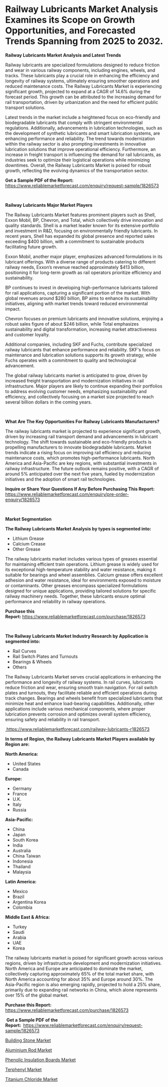 <p><h1>Railway Lubricants Market Analysis Examines its Scope on Growth Opportunities, and Forecasted Trends Spanning from 2025 to 2032.</h1></p><p><strong>Railway Lubricants Market Analysis and Latest Trends</strong></p>
<p><p>Railway lubricants are specialized formulations designed to reduce friction and wear in various railway components, including engines, wheels, and tracks. These lubricants play a crucial role in enhancing the efficiency and longevity of railway systems, ultimately ensuring smoother operations and reduced maintenance costs. The Railway Lubricants Market is experiencing significant growth, projected to expand at a CAGR of 14.6% during the forecast period. This growth can be attributed to the increasing demand for rail transportation, driven by urbanization and the need for efficient public transport solutions.</p><p>Latest trends in the market include a heightened focus on eco-friendly and biodegradable lubricants that comply with stringent environmental regulations. Additionally, advancements in lubrication technologies, such as the development of synthetic lubricants and smart lubrication systems, are enhancing performance and reliability. The trend towards modernization within the railway sector is also prompting investments in innovative lubrication solutions that improve operational efficiency. Furthermore, an increase in freight transport is influencing the demand for rail lubricants, as industries seek to optimize their logistical operations while minimizing downtimes. Overall, the Railway Lubricants Market is poised for robust growth, reflecting the evolving dynamics of the transportation sector.</p></p>
<p><strong>Get a Sample PDF of the Report:&nbsp;</strong> <a href="https://www.reliablemarketforecast.com/enquiry/request-sample/1826573?utm_campaign=1893&utm_medium=2&utm_source=Github&utm_content=ia&utm_term=01042025&utm_id=railway-lubricants">https://www.reliablemarketforecast.com/enquiry/request-sample/1826573</a></p>
<p>&nbsp;</p>
<p><strong>Railway Lubricants Major Market Players</strong></p>
<p><p>The Railway Lubricants Market features prominent players such as Shell, Exxon Mobil, BP, Chevron, and Total, which collectively drive innovation and quality standards. Shell is a market leader known for its extensive portfolio and investment in R&D, focusing on environmentally friendly lubricants. In recent years, Shell has expanded its global presence and reported sales exceeding $400 billion, with a commitment to sustainable products facilitating future growth.</p><p>Exxon Mobil, another major player, emphasizes advanced formulations in its lubricant offerings. With a diverse range of products catering to different railway needs, Exxon’s revenue reached approximately $413 billion, positioning it for long-term growth as rail operators prioritize efficiency and sustainability.</p><p>BP continues to invest in developing high-performance lubricants tailored for rail applications, capturing a significant portion of the market. With global revenues around $280 billion, BP aims to enhance its sustainability initiatives, aligning with market trends toward reduced environmental impact.</p><p>Chevron focuses on premium lubricants and innovative solutions, enjoying a robust sales figure of about $246 billion, while Total emphasizes sustainability and digital transformation, increasing market attractiveness and customer loyalty.</p><p>Additional companies, including SKF and Fuchs, contribute specialized railway lubricants that enhance performance and reliability. SKF's focus on maintenance and lubrication solutions supports its growth strategy, while Fuchs operates with a commitment to quality and technological advancement.</p><p>The global railway lubricants market is anticipated to grow, driven by increased freight transportation and modernization initiatives in rail infrastructure. Major players are likely to continue expanding their portfolios to address evolving customer needs, emphasizing sustainability and efficiency, and collectively focusing on a market size projected to reach several billion dollars in the coming years.</p></p>
<p>&nbsp;</p>
<p><strong>What Are The Key Opportunities For Railway Lubricants Manufacturers?</strong></p>
<p><p>The railway lubricants market is projected to experience significant growth, driven by increasing rail transport demand and advancements in lubricant technology. The shift towards sustainable and eco-friendly products is propelling manufacturers to innovate biodegradable lubricants. Market trends indicate a rising focus on improving rail efficiency and reducing maintenance costs, which promotes high-performance lubricants. North America and Asia-Pacific are key regions, with substantial investments in railway infrastructure. The future outlook remains positive, with a CAGR of around 5% anticipated over the next five years, fueled by modernization initiatives and the adoption of smart rail technologies.</p></p>
<p><strong>Inquire or Share Your Questions If Any Before Purchasing This Report:</strong> <a href="https://www.reliablemarketforecast.com/enquiry/pre-order-enquiry/1826573?utm_campaign=1893&utm_medium=2&utm_source=Github&utm_content=ia&utm_term=01042025&utm_id=railway-lubricants">https://www.reliablemarketforecast.com/enquiry/pre-order-enquiry/1826573</a></p>
<p>&nbsp;</p>
<p><strong>Market Segmentation</strong></p>
<p><strong>The Railway Lubricants Market Analysis by types is segmented into:</strong></p>
<p><ul><li>Lithium Grease</li><li>Calcium Crease</li><li>Other Grease</li></ul></p>
<p><p>The railway lubricants market includes various types of greases essential for maintaining efficient train operations. Lithium grease is widely used for its exceptional high-temperature stability and water resistance, making it suitable for bearings and wheel assemblies. Calcium grease offers excellent adhesion and water resistance, ideal for environments exposed to moisture or contaminants. Other greases encompass specialized formulations designed for unique applications, providing tailored solutions for specific railway machinery needs. Together, these lubricants ensure optimal performance and reliability in railway operations.</p></p>
<p><strong>Purchase this Report:&nbsp;</strong><a href="https://www.reliablemarketforecast.com/purchase/1826573?utm_campaign=1893&utm_medium=2&utm_source=Github&utm_content=ia&utm_term=01042025&utm_id=railway-lubricants">https://www.reliablemarketforecast.com/purchase/1826573</a></p>
<p>&nbsp;</p>
<p><strong>The Railway Lubricants Market Industry Research by Application is segmented into:</strong></p>
<p><ul><li>Rail Curves</li><li>Rail Switch Plates and Turnouts</li><li>Bearings & Wheels</li><li>Others</li></ul></p>
<p><p>The Railway Lubricants Market serves crucial applications in enhancing the performance and longevity of railway systems. In rail curves, lubricants reduce friction and wear, ensuring smooth train navigation. For rail switch plates and turnouts, they facilitate reliable and efficient operations during track changes. Bearings and wheels benefit from specialized lubricants that minimize heat and enhance load-bearing capabilities. Additionally, other applications include various mechanical components, where proper lubrication prevents corrosion and optimizes overall system efficiency, ensuring safety and reliability in rail transport.</p></p>
<p><a href="https://www.reliablemarketforecast.com/railway-lubricants-r1826573?utm_campaign=1893&utm_medium=2&utm_source=Github&utm_content=ia&utm_term=01042025&utm_id=railway-lubricants">&nbsp;https://www.reliablemarketforecast.com/railway-lubricants-r1826573</a></p>
<p><strong>In terms of Region, the Railway Lubricants Market Players available by Region are:</strong></p>
<p>
    <p> <strong> North America: </strong>
        <ul>
            <li>United States</li>
            <li>Canada</li>
        </ul>
        </p> 
    <p> <strong> Europe: </strong>
        <ul>
            <li>Germany</li>
            <li>France</li>
            <li>U.K.</li>
            <li>Italy</li>
            <li>Russia</li>
        </ul>
        </p> 
    <p> <strong> Asia-Pacific: </strong>
        <ul>
            <li>China</li>
            <li>Japan</li>
            <li>South Korea</li>
            <li>India</li>
            <li>Australia</li>
            <li>China Taiwan</li>
            <li>Indonesia</li>
            <li>Thailand</li>
            <li>Malaysia</li>
        </ul>
        </p> 
    <p> <strong> Latin America: </strong>
        <ul>
            <li>Mexico</li>
            <li>Brazil</li>
            <li>Argentina Korea</li>
            <li>Colombia</li>
        </ul>
        </p> 
    <p> <strong> Middle East & Africa: </strong>
        <ul>
            <li>Turkey</li>
            <li>Saudi</li>
            <li>Arabia</li>
            <li>UAE</li>
            <li>Korea</li>
        </ul>
    </p>
    </p>
<p><p>The railway lubricants market is poised for significant growth across various regions, driven by infrastructure development and modernization initiatives. North America and Europe are anticipated to dominate the market, collectively capturing approximately 65% of the total market share, with North America accounting for about 35% and Europe around 30%. The Asia-Pacific region is also emerging rapidly, projected to hold a 25% share, primarily due to expanding rail networks in China, which alone represents over 15% of the global market.</p></p>
<p><strong>Purchase this Report: </strong><a href="https://www.reliablemarketforecast.com/purchase/1826573?utm_campaign=1893&utm_medium=2&utm_source=Github&utm_content=ia&utm_term=01042025&utm_id=railway-lubricants">https://www.reliablemarketforecast.com/purchase/1826573</a></p>
<p>&nbsp;<strong>Get a Sample PDF of the Report:&nbsp;&nbsp;</strong><a href="https://www.reliablemarketforecast.com/enquiry/request-sample/1826573?utm_campaign=1893&utm_medium=2&utm_source=Github&utm_content=ia&utm_term=01042025&utm_id=railway-lubricants">https://www.reliablemarketforecast.com/enquiry/request-sample/1826573</a></p>
<p><strong></strong></p>
<p><p><a href="https://github.com/aertsfecto0h/Market-Research-Report-List-1/blob/main/building-stone-market.md?utm_campaign=1893&utm_medium=2&utm_source=Github&utm_content=ia&utm_term=01042025&utm_id=railway-lubricants">Building Stone Market</a></p><p><a href="https://github.com/hiwatchucuy/Market-Research-Report-List-1/blob/main/aluminium-rod-market.md?utm_campaign=1893&utm_medium=2&utm_source=Github&utm_content=ia&utm_term=01042025&utm_id=railway-lubricants">Aluminium Rod Market</a></p><p><a href="https://github.com/barlevsebako/Market-Research-Report-List-1/blob/main/phenolic-insulation-boards-market.md?utm_campaign=1893&utm_medium=2&utm_source=Github&utm_content=ia&utm_term=01042025&utm_id=railway-lubricants">Phenolic Insulation Boards Market</a></p><p><a href="https://github.com/luerabollevc/Market-Research-Report-List-1/blob/main/terphenyl-market.md?utm_campaign=1893&utm_medium=2&utm_source=Github&utm_content=ia&utm_term=01042025&utm_id=railway-lubricants">Terphenyl Market</a></p><p><a href="https://github.com/tyreinhssan/Market-Research-Report-List-1/blob/main/titanium-chloride-market.md?utm_campaign=1893&utm_medium=2&utm_source=Github&utm_content=ia&utm_term=01042025&utm_id=railway-lubricants">Titanium Chloride Market</a></p></p>